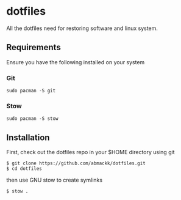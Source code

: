 # dotfiles
All the dotfiles need for restoring software and linux system.

## Requirements

Ensure you have the following installed on your system

### Git

```
sudo pacman -S git
```

### Stow

```
sudo pacman -S stow
```

## Installation

First, check out the dotfiles repo in your $HOME directory using git

```
$ git clone https://github.com/abmackk/dotfiles.git
$ cd dotfiles
```

then use GNU stow to create symlinks

```
$ stow .
```
